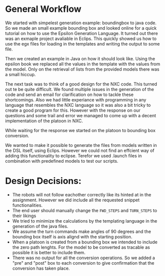 # General Workflow
We started with simpelest generation example: boundingbox to java code.
So we made an small example bounding box and looked online for a quick tutorial
on how to use the Epsilon Generation Language.
It turned out there was an exmaple project avaliable in Eclips.
This quickly showed us how to use the egx files for loading in the templates and
writing the output to some file.

Then we created an example in Java on how it should look like.
Using the epsilon book we replaced all the values in the template with the values from the model.
Only on the retrieval of lists from the provided models there was a small hiccup.

The next task was to think of a good design for the NXC code.
This turned out te be quite difficult.
We found multiple issues in the generation of the code and send an email for
clarification on how to tackle these shortcomings.
Also we had little experiance with programming in any language that resembles the
NXC language so it was also a bit tricky to create a good program for this.
However with the response on our questions and some trail and error we managed to come up with a decent implementation of the platoon in NXC.

While waiting for the response we started on the platoon to bounding box conversion. 
<!--TODO: @Helmond this whent smoothly right?-->

We wanted to make it possible to generate the files from models written in the DSL itself, using Eclips.
However we could not find an effcient way of adding this functionality to eclipse.
Terefor we used .launch files in combination with predefined models to test our scripts.

# Design Decisions:
* The robots will not follow eachother correctly like its hinted at in the assignment. However we did include all the requested snippet functionalities.
 * The end user should manually change the `FWD_STEPS` and `TURN_STEPS` to their likings
* We tried to minimize the calculations by the templating language in the generation of the java files.
* We assume the turn commands make angles of 90 degrees and the bounding box itself is axis alignd with the starting position.
* When a platoon is created from a bounding box we intended to include the zero path lenghts. For the model to be converted as tracable as possible it is better to include them.
* There was no output for all the conversion operations. So we added a "pre" and "post" box to each conversion to give confirmation that the conversion has taken place.

